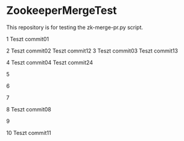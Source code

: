 # ZookeeperMergeTest
This repository is for testing the zk-merge-pr.py script. 

1
Teszt commit01

2
Teszt commit02
Teszt commit12
3
Teszt commit03
Teszt commit13

4
Teszt commit04
Teszt commit24

5

6

7

8
Teszt commit08

9

10
Teszt commit11
